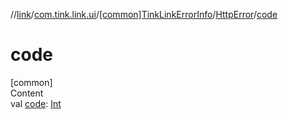 //[link](../../../index.md)/[com.tink.link.ui](../../index.md)/[[common]TinkLinkErrorInfo](../index.md)/[HttpError](index.md)/[code](code.md)



# code  
[common]  
Content  
val [code](code.md): [Int](https://kotlinlang.org/api/latest/jvm/stdlib/kotlin/-int/index.html)  



